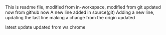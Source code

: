 This is readme file, modified from in-workspace, modified from git updated now from github now
A new line added in source(git) 
Adding a new line, updating the last line
making a change from the origin
updated

latest update
updated from ws chrome
